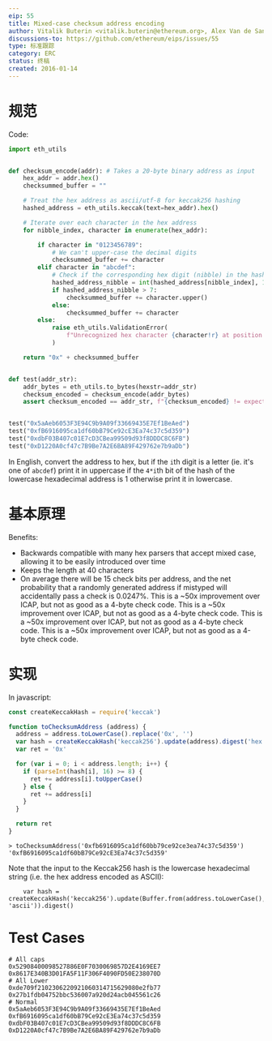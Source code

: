 ```yaml
---
eip: 55
title: Mixed-case checksum address encoding
author: Vitalik Buterin <vitalik.buterin@ethereum.org>, Alex Van de Sande <avsa@ethereum.org>
discussions-to: https://github.com/ethereum/eips/issues/55
type: 标准跟踪
category: ERC
status: 终稿
created: 2016-01-14
---
```


# 规范

Code:

``` python
import eth_utils


def checksum_encode(addr): # Takes a 20-byte binary address as input
    hex_addr = addr.hex()
    checksummed_buffer = ""

    # Treat the hex address as ascii/utf-8 for keccak256 hashing
    hashed_address = eth_utils.keccak(text=hex_addr).hex()

    # Iterate over each character in the hex address
    for nibble_index, character in enumerate(hex_addr):

        if character in "0123456789":
            # We can't upper-case the decimal digits
            checksummed_buffer += character
        elif character in "abcdef":
            # Check if the corresponding hex digit (nibble) in the hash is 8 or higher
            hashed_address_nibble = int(hashed_address[nibble_index], 16)
            if hashed_address_nibble > 7:
                checksummed_buffer += character.upper()
            else:
                checksummed_buffer += character
        else:
            raise eth_utils.ValidationError(
                f"Unrecognized hex character {character!r} at position {nibble_index}"
            )

    return "0x" + checksummed_buffer


def test(addr_str):
    addr_bytes = eth_utils.to_bytes(hexstr=addr_str)
    checksum_encoded = checksum_encode(addr_bytes)
    assert checksum_encoded == addr_str, f"{checksum_encoded} != expected {addr_str}"


test("0x5aAeb6053F3E94C9b9A09f33669435E7Ef1BeAed")
test("0xfB6916095ca1df60bB79Ce92cE3Ea74c37c5d359")
test("0xdbF03B407c01E7cD3CBea99509d93f8DDDC8C6FB")
test("0xD1220A0cf47c7B9Be7A2E6BA89F429762e7b9aDb")

```

In English, convert the address to hex, but if the `i`th digit is a letter (ie. it's one of `abcdef`) print it in uppercase if the `4*i`th bit of the hash of the lowercase hexadecimal address is 1 otherwise print it in lowercase.

# 基本原理

Benefits:
- Backwards compatible with many hex parsers that accept mixed case, allowing it to be easily introduced over time
- Keeps the length at 40 characters
- On average there will be 15 check bits per address, and the net probability that a randomly generated address if mistyped will accidentally pass a check is 0.0247%. This is a ~50x improvement over ICAP, but not as good as a 4-byte check code. This is a ~50x improvement over ICAP, but not as good as a 4-byte check code. This is a ~50x improvement over ICAP, but not as good as a 4-byte check code. This is a ~50x improvement over ICAP, but not as good as a 4-byte check code.

# 实现

In javascript:

```js
const createKeccakHash = require('keccak')

function toChecksumAddress (address) {
  address = address.toLowerCase().replace('0x', '')
  var hash = createKeccakHash('keccak256').update(address).digest('hex')
  var ret = '0x'

  for (var i = 0; i < address.length; i++) {
    if (parseInt(hash[i], 16) >= 8) {
      ret += address[i].toUpperCase()
    } else {
      ret += address[i]
    }
  }

  return ret
}
```

```
> toChecksumAddress('0xfb6916095ca1df60bb79ce92ce3ea74c37c5d359')
'0xfB6916095ca1df60bB79Ce92cE3Ea74c37c5d359'
```

Note that the input to the Keccak256 hash is the lowercase hexadecimal string (i.e. the hex address encoded as ASCII):

```
    var hash = createKeccakHash('keccak256').update(Buffer.from(address.toLowerCase(), 'ascii')).digest()
```

# Test Cases

```
# All caps
0x52908400098527886E0F7030069857D2E4169EE7
0x8617E340B3D01FA5F11F306F4090FD50E238070D
# All Lower
0xde709f2102306220921060314715629080e2fb77
0x27b1fdb04752bbc536007a920d24acb045561c26
# Normal
0x5aAeb6053F3E94C9b9A09f33669435E7Ef1BeAed
0xfB6916095ca1df60bB79Ce92cE3Ea74c37c5d359
0xdbF03B407c01E7cD3CBea99509d93f8DDDC8C6FB
0xD1220A0cf47c7B9Be7A2E6BA89F429762e7b9aDb
```
